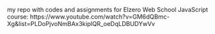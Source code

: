 <p>my repo with codes and assignments for Elzero Web School JavaScript course: https://www.youtube.com/watch?v=GM6dQBmc-Xg&list=PLDoPjvoNmBAx3kiplQR_oeDqLDBUDYwVv</p>
